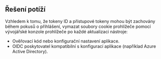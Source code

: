 ## <a name="troubleshoot"></a>Řešení potíží

Vzhledem k tomu, že tokeny ID a přístupové tokeny mohou být zachovány během pokusů o přihlášení, vymazat soubory cookie prohlížeče pomocí vývojářské konzole prohlížeče po každé aktualizaci nástroje:

* Ověřovací kód nebo konfigurační nastavení aplikace.
* OIDC poskytovatel kompatibilní s konfigurací aplikace (například Azure Active Directory).
